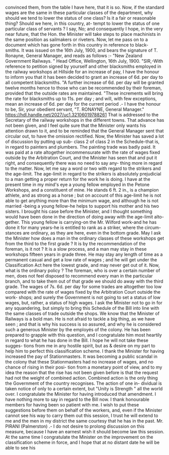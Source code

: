 convinced them, from the table I have here, that it is so. Now, if the standard wages are the same in these particular classes of the department, why should we tend to lower the status of one class? Is it a fair or reasonable thing? Should we here, in this country, at- tempt to lower the status of one particular class of servants ? I say, No; and consequently I hope, in the very near future, that the Hon. the Minister will take steps to place machinists in the same position as sailmakers or riveters. Now, let me pass on to a document which has gone forth in this country in reference to black- smiths. It was issued on the 16th July, 1900, and bears the signature of T. Ronayne, General Manager, and reads as follows :- "New Zealand Government Railways. " Head Office, Wellington, 16th July, 1900. "SIR,-With reference to petition signed by yourself and other blacksmiths employed in the railway workshops at Hillside for an increase of pay, I have the honour to inform you that it has been decided to grant an increase of 6d. per day to all competent blacksmiths. "A further increase of 6d. per day will be granted twelve months hence to those who can be recommended by their foreman, provided that the outside rates are maintained. "These increments will bring the rate for blacksmiths up to 11s. per day ; and will, with few exceptions, mean an increase of 6d. per day for the current period .- I have the honour to be, Sir, your obedient servant, "T. RONAYNE, General Manager." https://hdl.handle.net/2027/uc1.32106019788261 That is addressed to the Secretary of the railway workshops in the different towns. That advance has not been given, and I feel quite sure that the Minister only wants his attention drawn to it, and to be reminded that the General Manager sent that circular out, to have the omission rectified. Now, the Minister has saved a lot of discussion by putting up sub- class 2 of class 2 in the Schedule-that is, in regard to painters and plumbers. The painting trade was badly paid. It was paid at a rate altogether incommensurate with the rate of wages fixed outside by the Arbitration Court, and the Minister has seen that and put it right, and consequently there was no need to say any- thing more in regard to the matter. Now, let me say a word or two with regard to the strikers and the age-limit. The age-limit in regard to the strikers is absolutely prejudicial to a man getting a proper return for the work he is doing. I have at the present time in my mind's eye a young fellow employed in the Petone Workshops, and a constituent of mine. He stands 6 ft. 2 in., is a champion athlete, and as strong as a horse ; but on account of this age-limit he is not able to get anything more than the minimum wage, and although he is not married -being a young fellow-he helps to support his mother and his two sisters. I brought his case before the Minister, and I thought something would have been done in the direction of doing away with the age-limit alto- gether. This young fellow is carrying-on the Mr. Wilford work-and he has done it for many years-he is entitled to rank as a striker, where the circum- stances are ordinary, as they are here, even in the bottom grade. May I ask the Minister how does a man in the ordinary classes of these workshops get from the third to the first grade ? It is by the recommendation of the foreman, is it not ? It is a slow process, and a man may stay in these workshops fifteen years in grade three. He may stay any length of time as a permanent casual and get a low rate of wages ; and he will get under the Classification Act here the lowest grade, and may never get out of it. Now, what is the ordinary policy ? The foreman, who is over a certain number of men, does not feel disposed to recommend every man in the particular branch, and to take them out of that grade we should do away with the third grade. The wages of 7s. 6d. per day for some trades are altogether too low compared with the rate of wages fixed by the Arbitration Court outside the work- shops; and surely the Government is not going to set a status of low wages, but, rather, a status of high wages. I ask the Minister not to go in for any squandering, but simply to bring this Schedule of the Bill into line with the same classes of trade outside the shops. We know that the Minister of Railways is a bold man. He is not afraid to tackle a big thing, as we have seen ; and that is why his success is so assured, and why he is considered such a generous Minister by the employés of the colony. He has been prepared to grapple with this question, and I congratulate him most heartily in regard to what he has done in the Bill. I hope he will not take these sugges- tions from me in any hostile spirit, but as & desire on my part to help him to perfect this classification scheme. I thank the Minister for having increased the pay of Stationmasters. It was becoming a public scandal in the colony that these Stationmasters had no increase of wages, and no chance of rising in their posi- tion from a monetary point of view, and to my idea the reason that the rise has not been given before is that the request had not the weight of combined action. Combined action is the only thing the Government of the country recognises. The action of one in- dividual is taken notice of only to a certain extent, but "Unity is Strength " all the world over. I congratulate the Minister for having introduced that amendment. I have nothing more to say in regard to the Bill now. I thank honourable members for having been so patient with me. I wish to put these suggestions before them on behalf of the workers, and, even if the Minister cannot see his way to carry them out this session, I trust he will extend to me and the men in my district the same courtesy that he has in the past. Mr. PIRANI (Palmerston) .- I do not desire to prolong discussion on this measure, because I have an earnest wish it should become law this session. At the same time I congratulate the Minister on the improvement on the classification scheme in force, and I hope that at no distant date he will be able to see his 